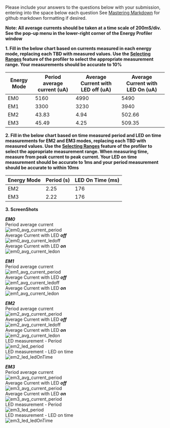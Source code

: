 Please include your answers to the questions below with your submission, entering into the space below each question
See [Mastering Markdown](https://guides.github.com/features/mastering-markdown/) for github markdown formatting if desired.

**Note: All average currents should be taken at a time scale of 200mS/div. See the pop-up menu in the lower-right corner of the Energy Profiler window**

**1. Fill in the below chart based on currents measured in each energy mode, replacing each TBD with measured values.  Use the [Selecting Ranges](https://www.silabs.com/documents/public/user-guides/ug343-multinode-energy-profiler.pdf) feature of the profiler to select the appropriate measurement range.  Your measurements should be accurate to 10%**

Energy Mode | Period average current (uA)    | Average Current with LED off (uA)  | Average Current with LED On (uA)
------------| -------------------------------|------------------------------------|-------------------------
EM0         |           5160                 |           4990                     |         5490
EM1         |           3300                 |           3230                     |         3940
EM2         |           43.83                |           4.94                     |         502.66
EM3         |           45.49                |           4.25                     |         509.35

**2. Fill in the below chart based on time measured period and LED on time measurements for EM2 and EM3 modes, replacing each TBD with measured values.  Use the [Selecting Ranges](https://www.silabs.com/documents/public/user-guides/ug343-multinode-energy-profiler.pdf) feature of the profiler to select the appropriate measurement range.  When measuring time, measure from peak current to peak current.  Your LED on time measurement should be accurate to 1ms and your period measurement should be accurate to within 10ms**

Energy Mode | Period (s) | LED On Time (ms) |
------------| -----------|-------------------
EM2         |   2.25     |        176
EM3         |   2.22     |        176


**3. ScreenShots**  

***EM0***  
Period average current    
![em0_avg_current_period][em0_avg_current_period]  
Average Current with LED ***off***  
![em0_avg_current_ledoff][em0_avg_current_ledoff]  
Average Current with LED ***on***  
![em0_avg_current_ledon][em0_avg_current_ledon]  

***EM1***  
Period average current    
![em1_avg_current_period][em1_avg_current_period]  
Average Current with LED ***off***  
![em1_avg_current_ledoff][em1_avg_current_ledoff]  
Average Current with LED ***on***  
![em1_avg_current_ledon][em1_avg_current_ledon]  

***EM2***  
Period average current  
![em2_avg_current_period][em2_avg_current_period]  
Average Current with LED ***off***  
![em2_avg_current_ledoff][em2_avg_current_ledoff]  
Average Current with LED ***on***  
![em2_avg_current_ledon][em2_avg_current_ledon]   
LED measurement - Period   
![em2_led_period][em2_led_period]  
LED measurement - LED on time   
![em2_led_ledOnTime][em2_led_ledOnTime]  

***EM3***  
Period average current    
![em3_avg_current_period][em3_avg_current_period]  
Average Current with LED ***off***  
![em3_avg_current_period][em3_avg_current_ledoff]   
Average Current with LED ***on***  
![em3_avg_current_period][em3_avg_current_ledon]   
LED measurement - Period   
![em3_led_period][em3_led_period]  
LED measurement - LED on time   
![em3_led_ledOnTime][em3_led_ledOnTime]  

[em0_avg_current_period]: https://github.com/CU-ECEN-5823/ecen5823-assignment2-tanmay-mk/blob/main/Assignment%202%20Screenshots/EM0%20Avg%20Current.png
[em0_avg_current_ledoff]: https://github.com/CU-ECEN-5823/ecen5823-assignment2-tanmay-mk/blob/main/Assignment%202%20Screenshots/EM0%20LED%20Off%20Avg%20Current.png
[em0_avg_current_ledon]: https://github.com/CU-ECEN-5823/ecen5823-assignment2-tanmay-mk/blob/main/Assignment%202%20Screenshots/EM0%20LED%20On%20Avg%20Current.png

[em1_avg_current_period]: https://github.com/CU-ECEN-5823/ecen5823-assignment2-tanmay-mk/blob/main/Assignment%202%20Screenshots/EM1%20Avg%20Current.png
[em1_avg_current_ledoff]: https://github.com/CU-ECEN-5823/ecen5823-assignment2-tanmay-mk/blob/main/Assignment%202%20Screenshots/EM1%20LED%20Off%20Avg%20Current.png
[em1_avg_current_ledon]: https://github.com/CU-ECEN-5823/ecen5823-assignment2-tanmay-mk/blob/main/Assignment%202%20Screenshots/EM1%20LED%20On%20Avg%20Current.png

[em2_avg_current_period]: https://github.com/CU-ECEN-5823/ecen5823-assignment2-tanmay-mk/blob/main/Assignment%202%20Screenshots/EM2%20Avg%20Current.png
[em2_avg_current_ledoff]: https://github.com/CU-ECEN-5823/ecen5823-assignment2-tanmay-mk/blob/main/Assignment%202%20Screenshots/EM2%20LED%20Off%20Avg%20Current.png
[em2_avg_current_ledon]: https://github.com/CU-ECEN-5823/ecen5823-assignment2-tanmay-mk/blob/main/Assignment%202%20Screenshots/EM2%20LED%20On%20Period.png
[em2_led_period]: https://github.com/CU-ECEN-5823/ecen5823-assignment2-tanmay-mk/blob/main/Assignment%202%20Screenshots/EM2%20Period.png
[em2_led_ledOnTime]: https://github.com/CU-ECEN-5823/ecen5823-assignment2-tanmay-mk/blob/main/Assignment%202%20Screenshots/EM2%20LED%20On%20Period.png

[em3_avg_current_period]: https://github.com/CU-ECEN-5823/ecen5823-assignment2-tanmay-mk/blob/main/Assignment%202%20Screenshots/EM3%20Avg%20Current.png
[em3_avg_current_ledoff]: https://github.com/CU-ECEN-5823/ecen5823-assignment2-tanmay-mk/blob/main/Assignment%202%20Screenshots/EM3%20LED%20OFF%20Avg%20Current.png
[em3_avg_current_ledon]: https://github.com/CU-ECEN-5823/ecen5823-assignment2-tanmay-mk/blob/main/Assignment%202%20Screenshots/EM3%20LED%20On%20Avg%20Current.png
[em3_led_period]: https://github.com/CU-ECEN-5823/ecen5823-assignment2-tanmay-mk/blob/main/Assignment%202%20Screenshots/EM3%20Period.png
[em3_led_ledOnTime]: https://github.com/CU-ECEN-5823/ecen5823-assignment2-tanmay-mk/blob/main/Assignment%202%20Screenshots/EM3%20LED%20On%20Period.png
